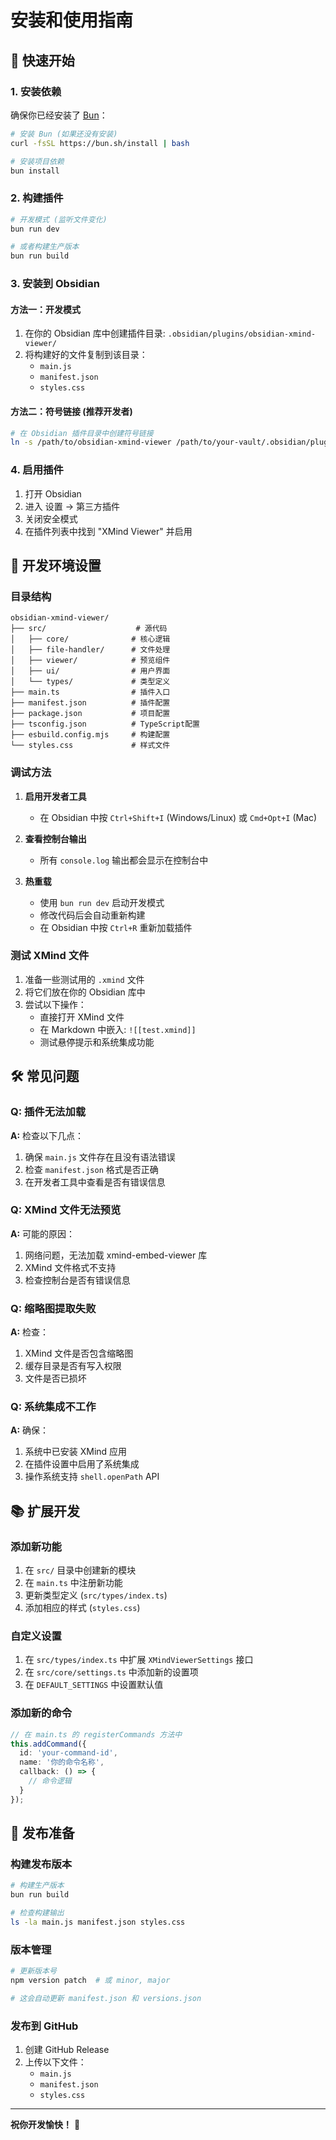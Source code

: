 # 安装和使用指南

## 🚀 快速开始

### 1. 安装依赖

确保你已经安装了 [Bun](https://bun.sh/)：

```bash
# 安装 Bun (如果还没有安装)
curl -fsSL https://bun.sh/install | bash

# 安装项目依赖
bun install
```

### 2. 构建插件

```bash
# 开发模式 (监听文件变化)
bun run dev

# 或者构建生产版本
bun run build
```

### 3. 安装到 Obsidian

#### 方法一：开发模式
1. 在你的 Obsidian 库中创建插件目录: `.obsidian/plugins/obsidian-xmind-viewer/`
2. 将构建好的文件复制到该目录：
   - `main.js`
   - `manifest.json`
   - `styles.css`

#### 方法二：符号链接 (推荐开发者)
```bash
# 在 Obsidian 插件目录中创建符号链接
ln -s /path/to/obsidian-xmind-viewer /path/to/your-vault/.obsidian/plugins/obsidian-xmind-viewer
```

### 4. 启用插件

1. 打开 Obsidian
2. 进入 设置 → 第三方插件
3. 关闭安全模式
4. 在插件列表中找到 "XMind Viewer" 并启用

## 🔧 开发环境设置

### 目录结构

```
obsidian-xmind-viewer/
├── src/                    # 源代码
│   ├── core/              # 核心逻辑
│   ├── file-handler/      # 文件处理
│   ├── viewer/            # 预览组件
│   ├── ui/                # 用户界面
│   └── types/             # 类型定义
├── main.ts                # 插件入口
├── manifest.json          # 插件配置
├── package.json           # 项目配置
├── tsconfig.json          # TypeScript配置
├── esbuild.config.mjs     # 构建配置
└── styles.css             # 样式文件
```

### 调试方法

1. **启用开发者工具**
   - 在 Obsidian 中按 `Ctrl+Shift+I` (Windows/Linux) 或 `Cmd+Opt+I` (Mac)

2. **查看控制台输出**
   - 所有 `console.log` 输出都会显示在控制台中

3. **热重载**
   - 使用 `bun run dev` 启动开发模式
   - 修改代码后会自动重新构建
   - 在 Obsidian 中按 `Ctrl+R` 重新加载插件

### 测试 XMind 文件

1. 准备一些测试用的 `.xmind` 文件
2. 将它们放在你的 Obsidian 库中
3. 尝试以下操作：
   - 直接打开 XMind 文件
   - 在 Markdown 中嵌入: `![[test.xmind]]`
   - 测试悬停提示和系统集成功能

## 🛠️ 常见问题

### Q: 插件无法加载
**A:** 检查以下几点：
1. 确保 `main.js` 文件存在且没有语法错误
2. 检查 `manifest.json` 格式是否正确
3. 在开发者工具中查看是否有错误信息

### Q: XMind 文件无法预览
**A:** 可能的原因：
1. 网络问题，无法加载 xmind-embed-viewer 库
2. XMind 文件格式不支持
3. 检查控制台是否有错误信息

### Q: 缩略图提取失败
**A:** 检查：
1. XMind 文件是否包含缩略图
2. 缓存目录是否有写入权限
3. 文件是否已损坏

### Q: 系统集成不工作
**A:** 确保：
1. 系统中已安装 XMind 应用
2. 在插件设置中启用了系统集成
3. 操作系统支持 `shell.openPath` API

## 📚 扩展开发

### 添加新功能

1. 在 `src/` 目录中创建新的模块
2. 在 `main.ts` 中注册新功能
3. 更新类型定义 (`src/types/index.ts`)
4. 添加相应的样式 (`styles.css`)

### 自定义设置

1. 在 `src/types/index.ts` 中扩展 `XMindViewerSettings` 接口
2. 在 `src/core/settings.ts` 中添加新的设置项
3. 在 `DEFAULT_SETTINGS` 中设置默认值

### 添加新的命令

```typescript
// 在 main.ts 的 registerCommands 方法中
this.addCommand({
  id: 'your-command-id',
  name: '你的命令名称',
  callback: () => {
    // 命令逻辑
  }
});
```

## 🎯 发布准备

### 构建发布版本

```bash
# 构建生产版本
bun run build

# 检查构建输出
ls -la main.js manifest.json styles.css
```

### 版本管理

```bash
# 更新版本号
npm version patch  # 或 minor, major

# 这会自动更新 manifest.json 和 versions.json
```

### 发布到 GitHub

1. 创建 GitHub Release
2. 上传以下文件：
   - `main.js`
   - `manifest.json`
   - `styles.css`

---

**祝你开发愉快！** 🚀 